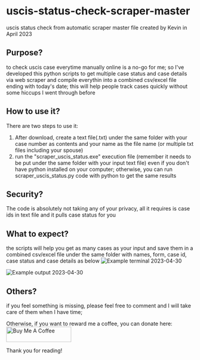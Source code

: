 # uscis-status-check-scraper-master
uscis status check from automatic scraper master file created by Kevin in April 2023

## Purpose?
to check uscis case everytime manually online is a no-go for me; so I've developed this python scripts to get multiple case status and case details via web scraper and compile everythin into a combined csv/excel file ending with today's date; this will help people track cases quickly without some hiccups I went through before

## How to use it?
There are two steps to use it:
1. After download, create a text file(.txt) under the same folder with your case number as contents and your name as the file name (or multiple txt files including your spouse)
2. run the "scraper_uscis_status.exe" execution file (remember it needs to be put under the same folder with your input text file) even if you don't have python installed on your computer; otherwise, you can run scraper_uscis_status.py code with python to get the same results

## Security?
The code is absolutely not taking any of your privacy, all it requires is case ids in text file and it pulls case status for you

## What to expect?
the scripts will help you get as many cases as your input and save them in a combined csv/excel file under the same folder with names, form, case id, case status and case details as below
![Example terminal 2023-04-30](https://user-images.githubusercontent.com/40650028/235355078-b0d55f94-f6e7-4caf-b4cc-19e43060adc7.png)

![Example output 2023-04-30](https://user-images.githubusercontent.com/40650028/235355097-54e035dd-b824-4388-a2b0-a87d87b9eb1a.png)

## Others?
if you feel something is missing, please feel free to comment and I will take care of them when I have time;

Otherwise, if you want to reward me a coffee, you can donate here:
<a href="https://www.buymeacoffee.com/supernovakevin" target="_blank"><img src="https://cdn.buymeacoffee.com/buttons/default-orange.png" alt="Buy Me A Coffee" height="41" width="174"></a>

Thank you for reading!
